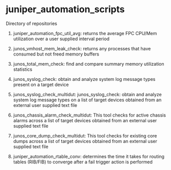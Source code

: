 # juniper_automation_scripts


Directory of repositories 


1. juniper_automation_fpc_util_avg: 
returns the average FPC CPU/Mem utilization over a user supplied interval period

2. junos_vmhost_mem_leak_check: 
returns any processes that have consumed but not freed memory buffers

3. junos_total_mem_check: 
find and compare summary memory utilization statistics

4. junos_syslog_check: 
obtain and analyze system log message types present on a target device

5. junos_syslog_check_multidut:
junos_syslog_check: obtain and analyze system log message types on a list of target devices obtained from an external user supplied text file

6. junos_chassis_alarm_check_multidut:
This tool checks for active chassis alarms across a list of target devices obtained from an external user supplied text file

7. junos_core_dump_check_multidut:
This tool checks for existing core dumps across a list of target devices obtained from an external user supplied text file

8. juniper_automation_rtable_conv: 
determines the time it takes for routing tables (RIB/FIB) to converge after a fail trigger action is performed

